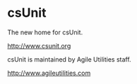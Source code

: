 csUnit
======

The new home for csUnit.

http://www.csunit.org

csUnit is maintained by Agile Utilities staff.

http://www.agileutilities.com
